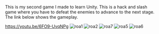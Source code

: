 This is my second game I made to learn Unity. This is a hack and slash game where you have to defeat the enemies to advance to the next stage.
The link below shows the gameplay.

https://youtu.be/6FO9-UvqNPg
![roa1](https://user-images.githubusercontent.com/107064508/222847098-b46b4535-a03b-47bb-a79f-d05b970994c5.png)
![roa2](https://user-images.githubusercontent.com/107064508/222847690-588c15ba-42a8-4968-8ee1-c4e9392e9c34.png)
![roa7](https://user-images.githubusercontent.com/107064508/222979128-bcb1b196-dea5-4696-8178-4c05584d5a4f.png)
![roa5](https://user-images.githubusercontent.com/107064508/222978896-827200da-073c-40bc-8f9d-c34f46448c59.png)
![roa6](https://user-images.githubusercontent.com/107064508/222979001-ce92e04b-c212-493f-af5e-05459db76436.png)
